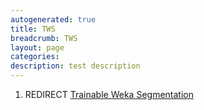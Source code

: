 ```yaml
---
autogenerated: true
title: TWS
breadcrumb: TWS
layout: page
categories: 
description: test description
---
```


1.  REDIRECT [Trainable Weka Segmentation](Trainable_Weka_Segmentation "wikilink")
